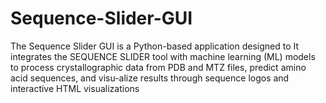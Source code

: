 # Sequence-Slider-GUI
The Sequence Slider GUI is a Python-based application designed to It integrates the SEQUENCE SLIDER tool with machine learning (ML) models to process crystallographic data from PDB and MTZ files, predict amino acid sequences, and visu-alize results through sequence logos and interactive HTML visualizations
